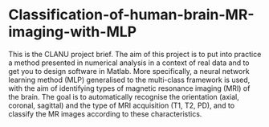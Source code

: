 # Classification-of-human-brain-MR-imaging-with-MLP

This is the CLANU project brief. The aim of this project is to put into practice a method presented in numerical analysis in a context of real data and to get you to design software in Matlab. More specifically, a neural network learning method (MLP) generalised to the multi-class framework is used, with the aim of identifying types of magnetic resonance imaging (MRI) of the brain. The goal is to automatically recognise the orientation (axial, coronal, sagittal) and the type of MRI acquisition (T1, T2, PD), and to classify the MR images according to these characteristics.

